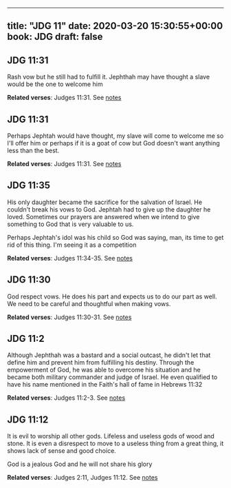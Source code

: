 
---
title: "JDG 11"
date: 2020-03-20 15:30:55+00:00
book: JDG
draft: false
---

## JDG 11:31

Rash vow but he still had to fulfill it. Jephthah may have thought a slave would be the one to welcome him

**Related verses**: Judges 11:31. See [notes](https://my.bible.com/notes/3389519865093808847)


## JDG 11:31

Perhaps Jephtah would have thought, my slave will come to welcome me so I'll offer him or perhaps if it is a goat of cow but God doesn't want anything less than the best.

**Related verses**: Judges 11:31. See [notes](https://my.bible.com/notes/2600376389962818548)


## JDG 11:35

His only daughter became the sacrifice for the salvation of Israel. He couldn't break his vows to God. Jephtah had to give up the daughter he loved. Sometimes our prayers are answered when we intend to give something to God that is very valuable to us.

Perhaps Jephtah's idol was his child so God was saying, man, its time to get rid of this thing. I'm seeing it as a competition

**Related verses**: Judges 11:34-35. See [notes](https://my.bible.com/notes/2600374272636216302)


## JDG 11:30

God respect vows. He does his part and expects us to do our part as well. We need to be careful and thoughtful when making vows.

**Related verses**: Judges 11:30-31. See [notes](https://my.bible.com/notes/2600370736032637925)


## JDG 11:2

Although Jephthah was a bastard and a social outcast, he didn't let that define him and prevent him from fulfilling his destiny. Through the empowerment of God, he was able to overcome his situation and he became both military commander and judge of Israel. He even qualified to have his name mentioned in the Faith's hall of fame in Hebrews 11:32

**Related verses**: Judges 11:2-3. See [notes](https://my.bible.com/notes/2600365541118698456)


## JDG 11:12

It is evil to worship all other gods. Lifeless and useless gods of wood and stone. It is even a disrespect to move to a useless thing from a great thing, it shows lack of sense and good choice.

God is a jealous God and he will not share his glory

**Related verses**: Judges 2:11, Judges 11:12. See [notes](https://my.bible.com/notes/2586132740198621447)

